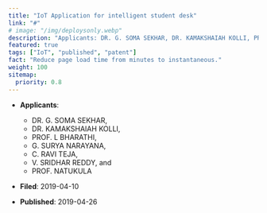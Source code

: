```yaml
---
title: "IoT Application for intelligent student desk"
link: "#"
# image: "/img/deploysonly.webp"
description: "Applicants: DR. G. SOMA SEKHAR, DR. KAMAKSHAIAH KOLLI, PROF. L BHARATHI, G. SURYA NARAYANA, C. RAVI TEJA, V. SRIDHAR REDDY, and PROF. NATUKULA"
featured: true
tags: ["IoT", "published", "patent"]
fact: "Reduce page load time from minutes to instantaneous."
weight: 100
sitemap:
  priority: 0.8
---
```


- **Applicants**:

  - DR. G. SOMA SEKHAR,
  - DR. KAMAKSHAIAH KOLLI,
  - PROF. L BHARATHI,
  - G. SURYA NARAYANA,
  - C. RAVI TEJA,
  - V. SRIDHAR REDDY, and
  - PROF. NATUKULA

- **Filed**: 2019-04-10

- **Published**: 2019-04-26
